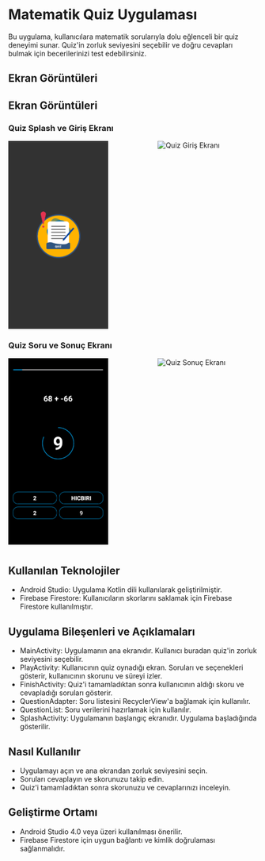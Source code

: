 # Matematik Quiz Uygulaması
Bu uygulama, kullanıcılara matematik sorularıyla dolu eğlenceli bir quiz deneyimi sunar. Quiz'in zorluk seviyesini seçebilir ve doğru cevapları bulmak için becerilerinizi test edebilirsiniz.

## Ekran Görüntüleri

## Ekran Görüntüleri

### Quiz Splash ve Giriş Ekranı
<div style="display:flex; justify-content: space-between; margin-bottom: 10px;">
  <img src="app/screenshots/Quiz%20Splash.png" alt="Quiz Splash Ekranı" style="width:40%">
  <img src="app/screenshots/Quiz%20Giriş.png" alt="Quiz Giriş Ekranı" style="width:40%">

</div>

### Quiz Soru ve Sonuç  Ekranı
<div style="display:flex; justify-content: space-between; margin-bottom: 40px;">
  <img src="app/screenshots/Quiz%20Soru.png" alt="Quiz Soru Ekranı" style="width:40%">
  <img src="app/screenshots/Quiz%20Sonuç.png" alt="Quiz Sonuç Ekranı" style="width:40%">
</div>







## Kullanılan Teknolojiler
- Android Studio: Uygulama Kotlin dili kullanılarak geliştirilmiştir.
- Firebase Firestore: Kullanıcıların skorlarını saklamak için Firebase Firestore kullanılmıştır.

## Uygulama Bileşenleri ve Açıklamaları
- MainActivity: Uygulamanın ana ekranıdır. Kullanıcı buradan quiz'in zorluk seviyesini seçebilir.
- PlayActivity: Kullanıcının quiz oynadığı ekran. Soruları ve seçenekleri gösterir, kullanıcının skorunu ve süreyi izler.
- FinishActivity: Quiz'i tamamladıktan sonra kullanıcının aldığı skoru ve cevapladığı soruları gösterir.
- QuestionAdapter: Soru listesini RecyclerView'a bağlamak için kullanılır.
- QuestionList: Soru verilerini hazırlamak için kullanılır.
- SplashActivity: Uygulamanın başlangıç ekranıdır. Uygulama başladığında gösterilir.

## Nasıl Kullanılır
- Uygulamayı açın ve ana ekrandan zorluk seviyesini seçin.
- Soruları cevaplayın ve skorunuzu takip edin.
- Quiz'i tamamladıktan sonra skorunuzu ve cevaplarınızı inceleyin.

## Geliştirme Ortamı
- Android Studio 4.0 veya üzeri kullanılması önerilir.
- Firebase Firestore için uygun bağlantı ve kimlik doğrulaması sağlanmalıdır.

